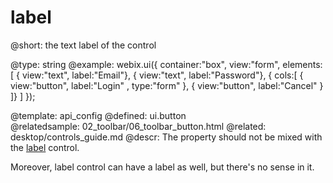 label
=============


@short:
	the text label of the control

@type: string
@example:
webix.ui({
	container:"box",
	view:"form",
	elements:[
		{ view:"text", label:"Email"},
		{ view:"text", label:"Password"},
		{ cols:[
				{ view:"button", label:"Login" , type:"form" },
				{ view:"button", label:"Cancel" }
		]}
	]
});

@template:	api_config
@defined:	ui.button	
@relatedsample:
	02_toolbar/06_toolbar_button.html
@related:
	desktop/controls_guide.md
@descr:
The property should not be mixed with the [label](api/refs/ui.label.md) control. 

Moreover, label control can have a label as well, but there's no sense in it. 